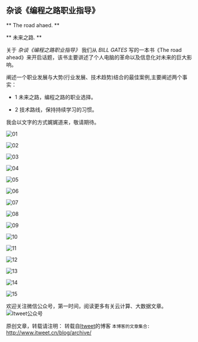 杂谈《编程之路职业指导》
---

** The road ahaed. **

** 未来之路. **

关于 *杂谈《编程之路职业指导》* 我们从 *BILL GATES* 写的一本书《The road ahead》来开启话题，该书主要讲述了个人电脑的革命以及信息化对未来的巨大影响。

阐述一个职业发展与大势(行业发展、技术趋势)结合的最佳案例,主要阐述两个事实：

* 1 未来之路，编程之路的职业选择。

* ​2 技术路线，保持持续学习的习惯。

我会以文字的方式娓娓道来，敬请期待。

![01](https://github.com/itweet/labs/raw/master/startup/talk/the-road-ahead/img/01.jpg)

![02](https://github.com/itweet/labs/raw/master/startup/talk/the-road-ahead/img/02.jpg)

![03](https://github.com/itweet/labs/raw/master/startup/talk/the-road-ahead/img/03.jpg)

![04](https://github.com/itweet/labs/raw/master/startup/talk/the-road-ahead/img/04.jpg)

![05](https://github.com/itweet/labs/raw/master/startup/talk/the-road-ahead/img/05.jpg)

![06](https://github.com/itweet/labs/raw/master/startup/talk/the-road-ahead/img/06.jpg)

![07](https://github.com/itweet/labs/raw/master/startup/talk/the-road-ahead/img/07.jpg)

![08](https://github.com/itweet/labs/raw/master/startup/talk/the-road-ahead/img/08.jpg)

![09](https://github.com/itweet/labs/raw/master/startup/talk/the-road-ahead/img/09.jpg)

![10](https://github.com/itweet/labs/raw/master/startup/talk/the-road-ahead/img/10.jpg)

![11](https://github.com/itweet/labs/raw/master/startup/talk/the-road-ahead/img/11.jpg)

![12](https://github.com/itweet/labs/raw/master/startup/talk/the-road-ahead/img/12.jpg)

![13](https://github.com/itweet/labs/raw/master/startup/talk/the-road-ahead/img/13.jpg)

![14](https://github.com/itweet/labs/raw/master/startup/talk/the-road-ahead/img/14.jpg)

![15](https://github.com/itweet/labs/raw/master/startup/talk/the-road-ahead/img/15.jpg)

欢迎关注微信公众号，第一时间，阅读更多有关云计算、大数据文章。
![Itweet公众号](https://github.com/itweet/labs/raw/master/common/img/weixin_public.gif)

原创文章，转载请注明： 转载自[Itweet](http://www.itweet.cn)的博客
`本博客的文章集合:` http://www.itweet.cn/blog/archive/










